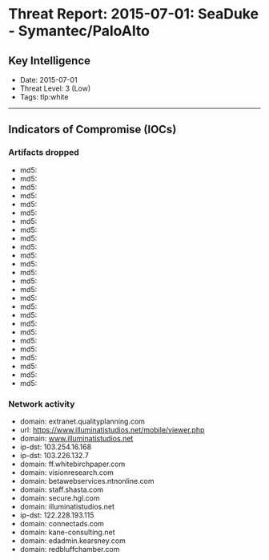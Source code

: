 # Threat Report: 2015-07-01: SeaDuke - Symantec/PaloAlto


## Key Intelligence
* Date: 2015-07-01
* Threat Level: 3 (Low)
* Tags: tlp:white

---

## Indicators of Compromise (IOCs)
### Artifacts dropped
* md5: <md5>
* md5: <md5>
* md5: <md5>
* md5: <md5>
* md5: <md5>
* md5: <md5>
* md5: <md5>
* md5: <md5>
* md5: <md5>
* md5: <md5>
* md5: <md5>
* md5: <md5>
* md5: <md5>
* md5: <md5>
* md5: <md5>
* md5: <md5>
* md5: <md5>
* md5: <md5>
* md5: <md5>
* md5: <md5>
* md5: <md5>
* md5: <md5>
* md5: <md5>
* md5: <md5>
* md5: <md5>
* md5: <md5>

### Network activity
* domain: extranet.qualityplanning.com
* url: https://www.illuminatistudios.net/mobile/viewer.php
* domain: www.illuminatistudios.net
* ip-dst: 103.254.16.168
* ip-dst: 103.226.132.7
* domain: ff.whitebirchpaper.com
* domain: visionresearch.com
* domain: betawebservices.ntnonline.com
* domain: staff.shasta.com
* domain: secure.hgl.com
* domain: illuminatistudios.net
* ip-dst: 122.228.193.115
* domain: connectads.com
* domain: kane-consulting.net
* domain: edadmin.kearsney.com
* domain: redbluffchamber.com
